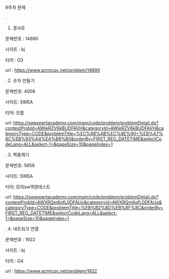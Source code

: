 9주차 문제





.
1. 경사로

문제번호 : 14890

사이트 : bj

티어 : G3

url : https://www.acmicpc.net/problem/14890




.
2. 숫자 만들기

문제번호: 4008

사이트: SWEA

티어: 모름

url: https://swexpertacademy.com/main/code/problem/problemDetail.do?contestProbId=AWIeRZV6kBUDFAVH&categoryId=AWIeRZV6kBUDFAVH&categoryType=CODE&problemTitle=%EC%88%AB%EC%9E%90+%EB%A7%8C%EB%93%A4%EA%B8%B0&orderBy=FIRST_REG_DATETIME&selectCodeLang=ALL&select-1=&pageSize=10&pageIndex=1




.
3. 벽돌깨기

문제번호: 5656

사이트: SWEA

티어: 모의sw역량테스트

url: https://swexpertacademy.com/main/code/problem/problemDetail.do?contestProbId=AWXRQm6qfL0DFAUo&categoryId=AWXRQm6qfL0DFAUo&categoryType=CODE&problemTitle=%EB%B2%BD%EB%8F%8C&orderBy=FIRST_REG_DATETIME&selectCodeLang=ALL&select-1=&pageSize=10&pageIndex=1




.
4. 네트워크 연결

문제번호 : 1922

사이트 : bj

티어 : G4

url : https://www.acmicpc.net/problem/1922

